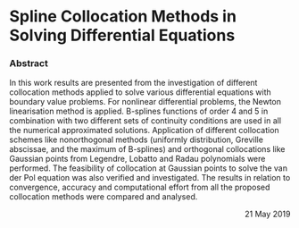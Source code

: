 # Spline Collocation Methods in Solving Differential Equations


### Abstract
In this work results are presented from the investigation of different collocation
methods applied to solve various differential equations with boundary value
problems. For nonlinear differential problems, the Newton linearisation method
is applied. B-splines functions of order 4 and 5 in combination with two different
sets of continuity conditions are used in all the numerical approximated solutions.
Application of different collocation schemes like nonorthogonal methods
(uniformly distribution, Greville abscissae, and the maximum of B-splines) and
orthogonal collocations like Gaussian points from Legendre, Lobatto and Radau
polynomials were performed. The feasibility of collocation at Gaussian points to
solve the van der Pol equation was also verified and investigated. The results in
relation to convergence, accuracy and computational effort from all the proposed
collocation methods were compared and analysed.

<p align="right">21 May 2019</p>
